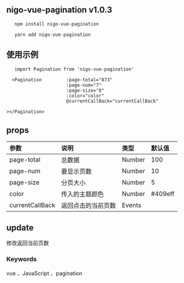 
## nigo-vue-pagination v1.0.3
`    npm install nigo-vue-pagination
`

`    yarn add nigo-vue-pagination
`
## 使用示例
`    import Pagination from 'nigo-vue-pagination'
`
```
  <Pagination         :page-total="873"
                      :page-num="7"
                      :page-size="8"
                      :color="color"
                      @currentCallBack="currentCallBack"

></Pagination>

```
## props
| 参数 | 说明 | 类型 | 默认值 |
| :---| :--- | :--- | :--- |
| page-total | 总数据 | Number | 100 |
| page-num | 要显示页数 | Number | 10 |
| page-size | 分页大小 | Number | 5 |
| color | 传入的主题颜色 | Number | #409eff |
| currentCallBack | 返回点击的当前页数| Events |  |


## update
修改返回当前页数

  
 ### Keywords
vue 、JavaScript 、pagination
